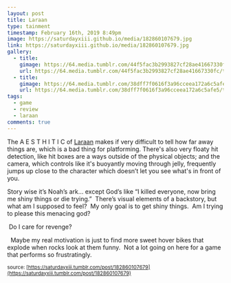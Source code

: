 ```yaml
---
layout: post
title: Laraan
type: tainment
timestamp: February 16th, 2019 8:49pm
image: https://saturdayxiii.github.io/media/182860107679.jpg
link: https://saturdayxiii.github.io/media/182860107679.jpg
gallery:
  - title: 
    gimage: https://64.media.tumblr.com/44f5fac3b2993827cf28ae41667330fc/tumblr_inline_pn1yntEaV31rnrp45_540.gif
    url: https://64.media.tumblr.com/44f5fac3b2993827cf28ae41667330fc/tumblr_inline_pn1yntEaV31rnrp45_540.gif
  - title: 
    gimage: https://64.media.tumblr.com/38dff7f0616f3a96cceea172a6c5afe5/tumblr_inline_pn1yutYMAs1rnrp45_540.gif
    url: https://64.media.tumblr.com/38dff7f0616f3a96cceea172a6c5afe5/tumblr_inline_pn1yutYMAs1rnrp45_540.gif
tags:
  - game
  - review
  - laraan
comments: true
---
```

The A E S T H I T I C of [Laraan](https://store.steampowered.com/app/493710/Laraan/) makes if very difficult to tell how far away things are, which is a bad thing for platforming. There's also very floaty hit detection, like hit boxes are a ways outside of the physical objects; and the camera, which controls like it's buoyantly moving through jelly, frequently jumps up close to the character which doesn’t let you see what's in front of you. 

Story wise it’s Noah’s ark&hellip; except God’s like “I killed everyone, now bring me shiny things or die trying.”  There’s visual elements of a backstory, but what am I supposed to feel?  My only goal is to get shiny things.  Am I trying to please this menacing god?

  Do I care for revenge?

  Maybe my real motivation is just to find more sweet hover bikes that explode when rocks look at them funny.  Not a lot going on here for a game that performs so frustratingly.



<small>source: [https://saturdayxiii.tumblr.com/post/182860107679](https://saturdayxiii.tumblr.com/post/182860107679)</small>
